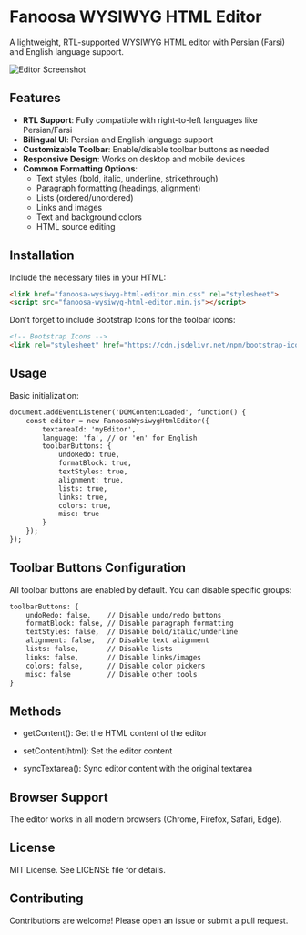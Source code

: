 # Fanoosa WYSIWYG HTML Editor

A lightweight, RTL-supported WYSIWYG HTML editor with Persian (Farsi) and English language support.

![Editor Screenshot]()

## Features

- **RTL Support**: Fully compatible with right-to-left languages like Persian/Farsi
- **Bilingual UI**: Persian and English language support
- **Customizable Toolbar**: Enable/disable toolbar buttons as needed
- **Responsive Design**: Works on desktop and mobile devices
- **Common Formatting Options**:
    - Text styles (bold, italic, underline, strikethrough)
    - Paragraph formatting (headings, alignment)
    - Lists (ordered/unordered)
    - Links and images
    - Text and background colors
    - HTML source editing

## Installation

Include the necessary files in your HTML:

```html
<link href="fanoosa-wysiwyg-html-editor.min.css" rel="stylesheet">
<script src="fanoosa-wysiwyg-html-editor.min.js"></script>
```
Don't forget to include Bootstrap Icons for the toolbar icons:
```html
<!-- Bootstrap Icons -->
<link rel="stylesheet" href="https://cdn.jsdelivr.net/npm/bootstrap-icons@1.11.1/font/bootstrap-icons.css">
```
## Usage
Basic initialization:
```html
document.addEventListener('DOMContentLoaded', function() {
    const editor = new FanoosaWysiwygHtmlEditor({
        textareaId: 'myEditor',
        language: 'fa', // or 'en' for English
        toolbarButtons: {
            undoRedo: true,
            formatBlock: true,
            textStyles: true,
            alignment: true,
            lists: true,
            links: true,
            colors: true,
            misc: true
        }
    });
});
```

## Toolbar Buttons Configuration
All toolbar buttons are enabled by default. You can disable specific groups:
```html
toolbarButtons: {
    undoRedo: false,    // Disable undo/redo buttons
    formatBlock: false, // Disable paragraph formatting
    textStyles: false,  // Disable bold/italic/underline
    alignment: false,   // Disable text alignment
    lists: false,       // Disable lists
    links: false,       // Disable links/images
    colors: false,      // Disable color pickers
    misc: false         // Disable other tools
}
```
## Methods
- getContent(): Get the HTML content of the editor


- setContent(html): Set the editor content


- syncTextarea(): Sync editor content with the original textarea

## Browser Support
The editor works in all modern browsers (Chrome, Firefox, Safari, Edge).

## License
MIT License. See LICENSE file for details.

## Contributing
Contributions are welcome! Please open an issue or submit a pull request.